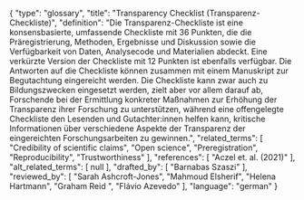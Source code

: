 {
    "type": "glossary",
    "title": "Transparency Checklist (Transparenz-Checkliste)",
    "definition": "Die Transparenz-Checkliste ist eine konsensbasierte, umfassende Checkliste mit 36 Punkten, die die Präregistrierung, Methoden, Ergebnisse und Diskussion sowie die Verfügbarkeit von Daten, Analysecode und Materialien abdeckt. Eine verkürzte Version der Checkliste mit 12 Punkten ist ebenfalls verfügbar. Die Antworten auf die Checkliste können zusammen mit einem Manuskript zur Begutachtung eingereicht werden. Die Checkliste kann zwar auch zu Bildungszwecken eingesetzt werden, zielt aber vor allem darauf ab, Forschende bei der Ermittlung konkreter Maßnahmen zur Erhöhung der Transparenz ihrer Forschung zu unterstützen, während eine offengelegte Checkliste den Lesenden und Gutachter:innen helfen kann, kritische Informationen über verschiedene Aspekte der Transparenz der eingereichten Forschungsarbeiten zu gewinnen.",
    "related_terms": [
        "Credibility of scientific claims",
        "Open science",
        "Preregistration",
        "Reproducibility",
        "Trustworthiness"
    ],
    "references": [
        "Aczel et. al. (2021)"
    ],
    "alt_related_terms": [
        null
    ],
    "drafted_by": [
        "Barnabas Szaszi"
    ],
    "reviewed_by": [
        "Sarah Ashcroft-Jones",
        "Mahmoud Elsherif",
        "Helena Hartmann",
        "Graham Reid ",
        "Flávio Azevedo"
    ],
    "language": "german"
}